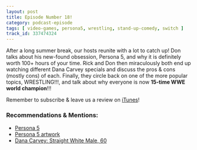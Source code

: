```yaml
---
layout: post
title: Episode Number 18!
category: podcast-episode
tags: [ video-games, persona5, wrestling, stand-up-comedy, switch ]
track_id: 337474324
---
```


After a long summer break, our hosts reunite with a lot to catch up!  Don talks about his new-found obsession, Persona 5, and why it is definitely worth 100+ hours of your time.  Rick and Don then miraculously both end up watching different Dana Carvey specials and discuss the pros & cons (mostly cons) of each.  Finally, they circle back on one of the more popular topics, WRESTLING!!!, and talk about why everyone is now **15-time WWE world champion**!!!

Remember to subscribe & leave us a review on [iTunes](https://itunes.apple.com/us/podcast/the-rick-don-show/id1229942938)!

### Recommendations & Mentions:
- [Persona 5](http://atlus.com/persona5/)
- [Persona 5 artwork](https://www.google.com/search?q=persona++5+artwork)
- [Dana Carvey: Straight White Male, 60](https://www.netflix.com/title/80117461)
